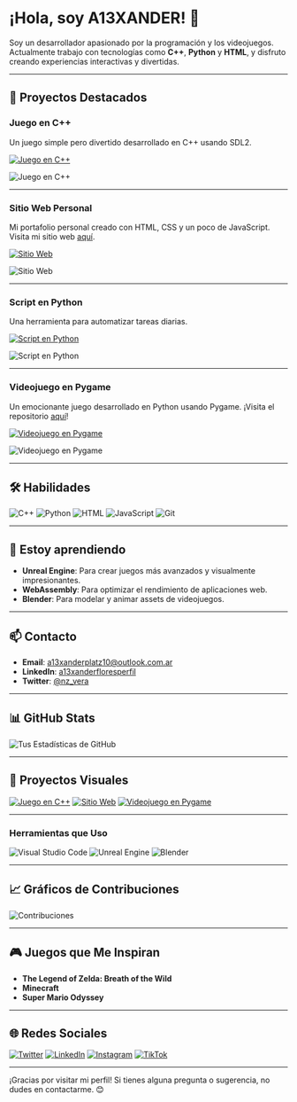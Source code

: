 # ¡Hola, soy A13XANDER! 👋

Soy un desarrollador apasionado por la programación y los videojuegos. Actualmente trabajo con tecnologías como **C++**, **Python** y **HTML**, y disfruto creando experiencias interactivas y divertidas.

---

## 🚀 Proyectos Destacados

### **Juego en C++**
Un juego simple pero divertido desarrollado en C++ usando SDL2.

[![Juego en C++](https://img.shields.io/badge/Juego_C%2B%2B-Ver_Demo-brightgreen?style=for-the-badge)](enlace)

![Juego en C++](https://i.ibb.co/jgd4qgZ/juego-cpp.png)

---

### **Sitio Web Personal**

Mi portafolio personal creado con HTML, CSS y un poco de JavaScript. Visita mi sitio web [aquí](https://a13xanderplatz.neocities.org/).

[![Sitio Web](https://img.shields.io/badge/Sitio_Web-Visitar-blue?style=for-the-badge)](https://a13xanderplatz.neocities.org/)

![Sitio Web](https://ibb.co/y4QYWWV)

---

### **Script en Python**
Una herramienta para automatizar tareas diarias.

[![Script en Python](https://img.shields.io/badge/Script_Python-Ver_Código-orange?style=for-the-badge)](enlace)

![Script en Python](https://i.ibb.co/jgd4qgZ/script-python.png)

---

### **Videojuego en Pygame**
Un emocionante juego desarrollado en Python usando Pygame. ¡Visita el repositorio [aquí](https://github.com/a13xanderflores/pygame-video-juego)!

[![Videojuego en Pygame](https://img.shields.io/badge/Videojuego_Pygame-Ver_Código-red?style=for-the-badge)](https://github.com/a13xanderflores/pygame-video-juego)

![Videojuego en Pygame](https://i.ibb.co/jgd4qgZ/videojuego-pygame.png)

---

## 🛠️ Habilidades

![C++](https://img.shields.io/badge/C%2B%2B-00599C?style=for-the-badge&logo=c%2B%2B&logoColor=white)
![Python](https://img.shields.io/badge/Python-3776AB?style=for-the-badge&logo=python&logoColor=white)
![HTML](https://img.shields.io/badge/HTML-E34F26?style=for-the-badge&logo=html5&logoColor=white)
![JavaScript](https://img.shields.io/badge/JavaScript-F7DF1E?style=for-the-badge&logo=javascript&logoColor=black)
![Git](https://img.shields.io/badge/Git-F05032?style=for-the-badge&logo=git&logoColor=white)

---


## 🌱 Estoy aprendiendo

- **Unreal Engine**: Para crear juegos más avanzados y visualmente impresionantes.
- **WebAssembly**: Para optimizar el rendimiento de aplicaciones web.
- **Blender**: Para modelar y animar assets de videojuegos.

---

## 📫 Contacto

- **Email**: [a13xanderplatz10@outlook.com.ar](mailto:a13xanderplatz10@outlook.com.ar)
- **LinkedIn**: [a13xanderfloresperfil](https://www.linkedin.com/in/alexanderfloresperfil/)
- **Twitter**: [@nz_vera](https://x.com/nz_vera)

---

## 📊 GitHub Stats

![Tus Estadísticas de GitHub](https://github-readme-stats.vercel.app/api?username=a13xanderflores&show_icons=true&theme=dark)

---

## 🎨 Proyectos Visuales

[![Juego en C++](https://img.shields.io/badge/Juego_C%2B%2B-Ver_Demo-brightgreen?style=for-the-badge)](enlace)
[![Sitio Web](https://img.shields.io/badge/Sitio_Web-Visitar-blue?style=for-the-badge)](https://a13xanderplatz.neocities.org/)
[![Videojuego en Pygame](https://img.shields.io/badge/Videojuego_Pygame-Ver_Código-red?style=for-the-badge)](https://github.com/a13xanderflores/pygame-video-juego)

---

### **Herramientas que Uso**

![Visual Studio Code](https://img.shields.io/badge/Visual_Studio_Code-007ACC?style=for-the-badge&logo=visual-studio-code&logoColor=white)
![Unreal Engine](https://img.shields.io/badge/Unreal_Engine-313131?style=for-the-badge&logo=unreal-engine&logoColor=white)
![Blender](https://img.shields.io/badge/Blender-F5792A?style=for-the-badge&logo=blender&logoColor=white)

---

## 📈 Gráficos de Contribuciones

![Contribuciones](https://github-readme-streak-stats.herokuapp.com/?user=a13xanderflores&theme=dark)

---

## 🎮 Juegos que Me Inspiran

- **The Legend of Zelda: Breath of the Wild**
- **Minecraft**
- **Super Mario Odyssey**

---

## 🌐 Redes Sociales

[![Twitter](https://img.shields.io/badge/Twitter-1DA1F2?style=for-the-badge&logo=twitter&logoColor=white)](https://x.com/nz_vera)
[![LinkedIn](https://img.shields.io/badge/LinkedIn-0077B5?style=for-the-badge&logo=linkedin&logoColor=white)](https://www.linkedin.com/in/alexanderfloresperfil/)
[![Instagram](https://img.shields.io/badge/Instagram-E4405F?style=for-the-badge&logo=instagram&logoColor=white)](https://www.instagram.com/a13xanderplatz)
[![TikTok](https://img.shields.io/badge/TikTok-000000?style=for-the-badge&logo=tiktok&logoColor=white)](https://www.tiktok.com/@a13xanderplatz)

---

¡Gracias por visitar mi perfil! Si tienes alguna pregunta o sugerencia, no dudes en contactarme. 😊
